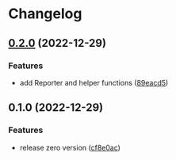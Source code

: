 # Changelog

## [0.2.0](https://github.com/playwright-watch/playwright-watch-reporter/compare/v0.1.0...v0.2.0) (2022-12-29)

### Features

- add Reporter and helper functions ([89eacd5](https://github.com/playwright-watch/playwright-watch-reporter/commit/89eacd5cf3fe36236c1413532e087abe4d8fcc0d))

## 0.1.0 (2022-12-29)

### Features

- release zero version ([cf8e0ac](https://github.com/playwright-watch/playwright-watch-reporter/commit/cf8e0acd7863f2871c92442dc9995f55427c36f5))
